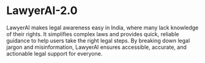 # LawyerAI-2.0
LawyerAI makes legal awareness easy in India, where many lack knowledge of their rights. It simplifies complex laws and provides quick, reliable guidance to help users take the right legal steps. By breaking down legal jargon and misinformation, LawyerAI ensures accessible, accurate, and actionable legal support for everyone.
